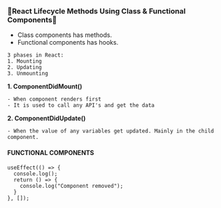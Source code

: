 ### 🔸React Lifecycle Methods Using Class & Functional Components🔸

- Class components has methods.
- Functional components has hooks.

```
3 phases in React:
1. Mounting 
2. Updating 
3. Unmounting
```

**1. ComponentDidMount()**
```
- When component renders first
- It is used to call any API's and get the data
```
**2. ComponentDidUpdate()**
```
- When the value of any variables get updated. Mainly in the child component.
```


#### FUNCTIONAL COMPONENTS
```
useEffect(() => {
  console.log();
  return () => {
    console.log("Component removed");
  }
}, []);
```
